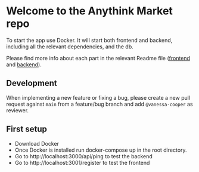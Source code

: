 # Welcome to the Anythink Market repo

To start the app use Docker. It will start both frontend and backend, including all the relevant dependencies, and the db.

Please find more info about each part in the relevant Readme file ([frontend](frontend/readme.md) and [backend](backend/README.md)).

## Development

When implementing a new feature or fixing a bug, please create a new pull request against `main` from a feature/bug branch and add `@vanessa-cooper` as reviewer.

## First setup

- Download Docker
- Once Docker is installed run docker-compose up in the root directory.
- Go to http://localhost:3000/api/ping to test the backend
- Go to http://localhost:3001/register to test the frontend